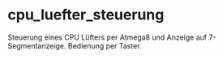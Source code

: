# cpu_luefter_steuerung
Steuerung eines CPU Lüfters per Atmega8 und Anzeige auf 7-Segmentanzeige. Bedienung per Taster.
